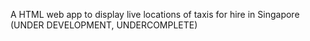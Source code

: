 A HTML web app to display live locations of taxis for hire in Singapore (UNDER DEVELOPMENT, UNDERCOMPLETE)